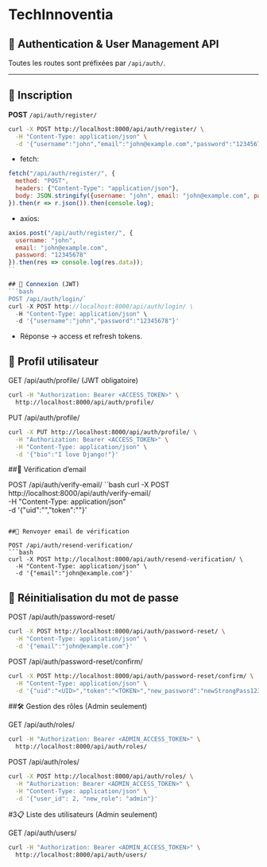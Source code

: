 # TechInnoventia

## 🔐 Authentication & User Management API

Toutes les routes sont préfixées par `/api/auth/`.

---

## 🚀 Inscription

**POST** `/api/auth/register/`

```bash
curl -X POST http://localhost:8000/api/auth/register/ \
  -H "Content-Type: application/json" \
  -d '{"username":"john","email":"john@example.com","password":"12345678"}'
```
- fetch:
```js
fetch("/api/auth/register/", {
  method: "POST",
  headers: {"Content-Type": "application/json"},
  body: JSON.stringify({username: "john", email: "john@example.com", password: "12345678"})
}).then(r => r.json()).then(console.log);
```
- axios:
```js
axios.post("/api/auth/register/", {
  username: "john",
  email: "john@example.com",
  password: "12345678"
}).then(res => console.log(res.data));
``

## 🔑 Connexion (JWT)
```bash
POST /api/auth/login/`
curl -X POST http://localhost:8000/api/auth/login/ \
  -H "Content-Type: application/json" \
  -d '{"username":"john","password":"12345678"}'
```
- Réponse → access et refresh tokens.


## 👤 Profil utilisateur

GET /api/auth/profile/ (JWT obligatoire)
```bash
curl -H "Authorization: Bearer <ACCESS_TOKEN>" \
  http://localhost:8000/api/auth/profile/
```
PUT /api/auth/profile/
```bash
curl -X PUT http://localhost:8000/api/auth/profile/ \
  -H "Authorization: Bearer <ACCESS_TOKEN>" \
  -H "Content-Type: application/json" \
  -d '{"bio":"I love Django!"}'
```

##📧 Vérification d’email

POST /api/auth/verify-email/
``bash
curl -X POST http://localhost:8000/api/auth/verify-email/ \
  -H "Content-Type: application/json" \
  -d '{"uid":"<UID>","token":"<TOKEN>"}'
```

##🔄 Renvoyer email de vérification

POST /api/auth/resend-verification/
```bash
curl -X POST http://localhost:8000/api/auth/resend-verification/ \
  -H "Content-Type: application/json" \
  -d '{"email":"john@example.com"}'
```

## 🔐 Réinitialisation du mot de passe

POST /api/auth/password-reset/
```bash
curl -X POST http://localhost:8000/api/auth/password-reset/ \
  -H "Content-Type: application/json" \
  -d '{"email":"john@example.com"}'
```

POST /api/auth/password-reset/confirm/
```bash
curl -X POST http://localhost:8000/api/auth/password-reset/confirm/ \
  -H "Content-Type: application/json" \
  -d '{"uid":"<UID>","token":"<TOKEN>","new_password":"newStrongPass123"}'
```

##🛠 Gestion des rôles (Admin seulement)

GET /api/auth/roles/
```bash
curl -H "Authorization: Bearer <ADMIN_ACCESS_TOKEN>" \
  http://localhost:8000/api/auth/roles/
```

POST /api/auth/roles/
```bash
curl -X POST http://localhost:8000/api/auth/roles/ \
  -H "Authorization: Bearer <ADMIN_ACCESS_TOKEN>" \
  -H "Content-Type: application/json" \
  -d '{"user_id": 2, "new_role": "admin"}'
```
#3📋 Liste des utilisateurs (Admin seulement)

GET /api/auth/users/
```bash
curl -H "Authorization: Bearer <ADMIN_ACCESS_TOKEN>" \
  http://localhost:8000/api/auth/users/
```
